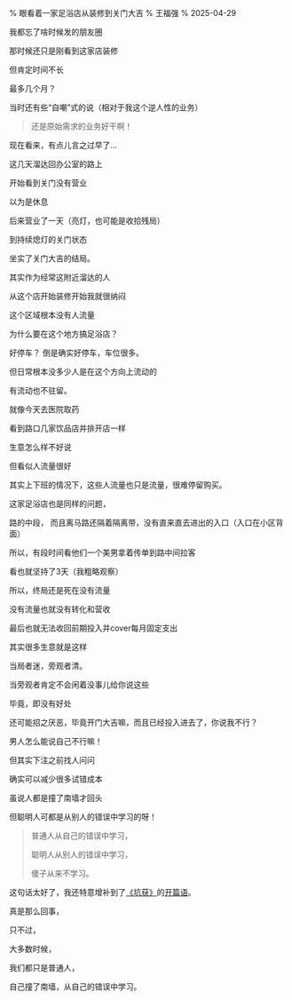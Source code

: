 % 眼看着一家足浴店从装修到关门大吉
% 王福强
% 2025-04-29

我都忘了啥时候发的朋友圈

那时候还只是刚看到这家店装修

但肯定时间不长

最多几个月？

当时还有些“自嘲”式的说（相对于我这个逆人性的业务）

> 还是原始需求的业务好干啊！

现在看来，有点儿言之过早了...

这几天溜达回办公室的路上

开始看到关门没有营业

以为是休息

后来营业了一天（亮灯，也可能是收拾残局）

到持续熄灯的关门状态

坐实了关门大吉的结局。

其实作为经常这附近溜达的人

从这个店开始装修开始我就很纳闷

这个区域根本没有人流量

为什么要在这个地方搞足浴店？

好停车？ 倒是确实好停车，车位很多。

但日常根本没多少人是在这个方向上流动的

有流动也不驻留。

就像今天去医院取药

看到路口几家饮品店并排开店一样

生意怎么样不好说

但看似人流量很好

其实上下班的情况下，这些人流量也只是流量，很难停留购买。

这家足浴店也是同样的问题，

路的中段， 而且离马路还隔着隔离带，没有直来直去进出的入口（入口在小区背面）

所以，有段时间看他们一个美男拿着传单到路中间拉客

看也就坚持了3天（我粗略观察）

所以，终局还是死在没有流量

没有流量也就没有转化和营收

最后也就无法收回前期投入并cover每月固定支出

其实很多生意就是这样

当局者迷，旁观者清。

当旁观者肯定不会闲着没事儿给你说这些

毕竟，即没有好处

还可能招之厌恶，毕竟开门大吉嘛，而且已经投入进去了，你说我不行？

男人怎么能说自己不行嘛！

但其实下注之前找人问问

确实可以减少很多试错成本

虽说人都是撞了南墙才回头

但聪明人可都是从别人的错误中学习的呀！

> 普通人从自己的错误中学习，
> 
> 聪明人从别人的错误中学习，
> 
> 傻子从来不学习。

这句话太好了，我还特意增补到了[《坑获》](https://afoo.me/books.html)的[开篇语](https://kb.afoo.me/business/%E5%9D%91%E8%8E%B7/)。

真是那么回事，

只不过，

大多数时候，

我们都只是普通人，

自己撞了南墙，从自己的错误中学习。

